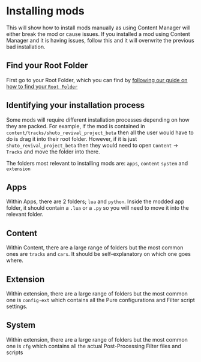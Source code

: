 # Installing mods

> <Badge type="danger" text="Outdated"/> <Badge type="warning" text="Under Review"/>

This will show how to install mods manually as using Content Manager will either break the mod or cause issues. If you installed a mod using Content Manager and it is having issues, follow this and it will overwrite the previous bad installation.

## Find your Root Folder

First go to your Root Folder, which you can find by [following our guide on how to find your `Root Folder`](/modding/root-folder)

## Identifying your installation process
Some mods will require different installation processes depending on how they are packed. For example, if the mod is contained in `content/tracks/shuto_revival_project_beta` then all the user would have to do is drag it into their root folder. However, if it is just `shuto_revival_project_beta` then they would need to open `Content` → `Tracks` and move the folder into there.

The folders most relevant to installing mods are: `apps`, `content` `system` and `extension`

## Apps
Within Apps, there are 2 folders; `lua` and `python`. Inside the modded app folder, it should contain a `.lua` or a `.py` so you will need to move it into the relevant folder.

## Content
Within Content, there are a large range of folders but the most common ones are `tracks` and `cars`. It should be self-explanatory on which one goes where.

## Extension
Within extension, there are a large range of folders but the most common one is `config-ext` which contains all the Pure configurations and Filter script settings.

## System
Within extension, there are a large range of folders but the most common one is `cfg` which contains all the actual Post-Processing Filter files and scripts
